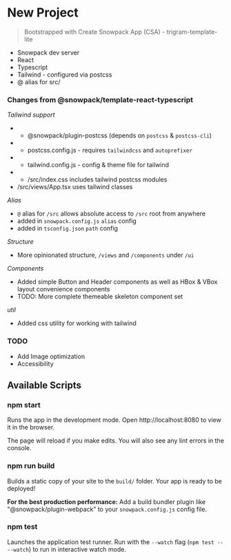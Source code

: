 # New Project

> Bootstrapped with Create Snowpack App (CSA) - trigram-template-lite

* Snowpack dev server
* React
* Typescript
* Tailwind - configured via postcss
* @ alias for src/

### Changes from @snowpack/template-react-typescript

*Tailwind support*
* + @snowpack/plugin-postcss (depends on `postcss` & `postcss-cli`)
* + postcss.config.js - requires `tailwindcss` and `autoprefixer`
* + tailwind.config.js - config & theme file for tailwind
* + /src/index.css includes tailwind postcss modules
* /src/views/App.tsx uses tailwind classes 

*Alias*
* `@` alias for `/src` allows absolute access to `/src` root from anywhere
* added in `snowpack.config.js` `alias` config
* added in `tsconfig.json` `path` config

*Structure*
* More opinionated structure, `/views` and `/components` under `/ui`

*Components*
* Added simple Button and Header components as well as HBox & VBox layout convenience components
* TODO: More complete themeable skeleton component set

*util*
* Added css utility for working with tailwind 

### TODO

* Add Image optimization 
* Accessibility 

## Available Scripts

### npm start

Runs the app in the development mode.
Open http://localhost:8080 to view it in the browser.

The page will reload if you make edits.
You will also see any lint errors in the console.

### npm run build

Builds a static copy of your site to the `build/` folder.
Your app is ready to be deployed!

**For the best production performance:** Add a build bundler plugin like "@snowpack/plugin-webpack" to your `snowpack.config.js` config file.

### npm test

Launches the application test runner.
Run with the `--watch` flag (`npm test -- --watch`) to run in interactive watch mode.
